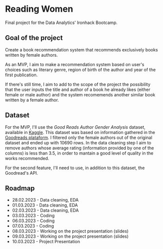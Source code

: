 # Reading Women
Final project for the Data Analytics' Ironhack Bootcamp.


## Goal of the project
Create a book recommendation system that recommends exclusively books written by female authors.

As an MVP, I aim to make a recommendation system based on user's choices such as literary genre, region of birth of the author and year of the first publication.

If there's still time, I aim to add to the scope of the project the possibility that the user inputs the title and author of a book he already likes (either female or male author) and the system recomemends another similar book written by a female author.

## Dataset
For the MVP, I'll use the *Good Reads Author Gender Analysis* dataset, available in [Kaggle](https://www.kaggle.com/datasets/brosen255/goodreads-books). This dataset was based on information gathered in the [Goodreads plataform](https://www.goodreads.com). I filtered only the female authors out of the original dataset and ended up with 10690 rows. In the data cleaning step I aim to remove authors whose average rating (information provided by one of the columns) is less than 3.5, in order to mantain a good level of quality in the works recommended.

For the second feature, I'll need to use, in addition to this dataset, the Goodread's API.

## Roadmap

- 28.02.2023 - Data cleaning, EDA
- 01.03.2023 - Data cleaning, EDA
- 02.03.2023 - Data cleaning, EDA
- 03.03.2023 - Coding
- 06.03.2023 - Coding
- 07.03.2023 - Coding
- 08.03.2023 - Working on the project presentation (slides)
- 09.03.2023 - Working on the project presentation (slides)
- 10.03.2023 - Project Presentation
